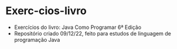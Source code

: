 # Exerc-cios-livro
- Exercícios do livro: Java Como Programar 6ª Edição 
- Repositório criado 09/12/22, feito para estudos de linguagem de programação Java 
